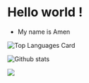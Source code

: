 
# Hello world !

- My name is Amen

![Top Languages Card](https://github-readme-stats.vercel.app/api/top-langs/?username=M2robot&layout=compact)

![Github stats](https://github-readme-stats.vercel.app/api?username=m2robot&theme=github_dark&show_icons=true&count_private=true)

![](https://komarev.com/ghpvc/?username=M2robot)
